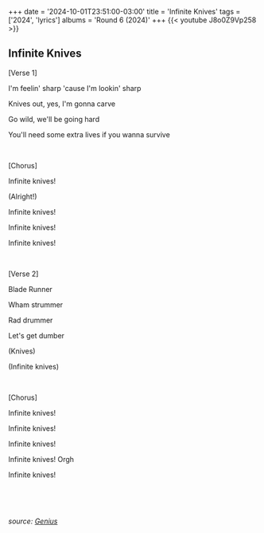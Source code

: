 +++
date = '2024-10-01T23:51:00-03:00'
title = 'Infinite Knives'
tags = ['2024', 'lyrics']
albums = 'Round 6 (2024)'
+++
{{< youtube J8o0Z9Vp258 >}}

## Infinite Knives

[Verse 1]

I'm feelin' sharp 'cause I'm lookin' sharp

Knives out, yes, I'm gonna carve

Go wild, we'll be going hard

You'll need some extra lives if you wanna survive

&nbsp;

[Chorus]

Infinite knives!

(Alright!)

Infinite knives!

Infinite knives!

Infinite knives!

&nbsp;

[Verse 2]

Blade Runner

Wham strummer

Rad drummer

Let's get dumber

(Knives)

(Infinite knives)

&nbsp;

[Chorus]

Infinite knives!

Infinite knives!

Infinite knives!

Infinite knives! Orgh

Infinite knives!

&nbsp;

&nbsp;

_source: [Genius](https://genius.com/artists/First-of-october)_
